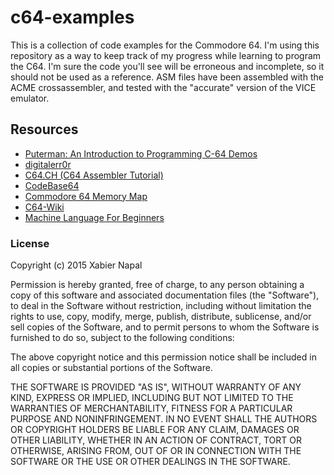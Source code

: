 # c64-examples

This is a collection of code examples for the Commodore 64. I'm using this repository as a way to keep track of my progress while learning to program the C64. I'm sure the code you'll see will be erroneous and incomplete, so it should not be used as a reference. ASM files have been assembled with the ACME crossassembler, and tested with the "accurate" version of the VICE emulator.

## Resources

* [Puterman: An Introduction to Programming C-64 Demos](http://www.antimon.org/code/Linus/demo_prog.html)
* [digitalerr0r](https://digitalerr0r.wordpress.com/category/commodore-64/)
* [C64.CH (C64 Assembler Tutorial)](http://www.c64.ch/programming/index.php)
* [CodeBase64](http://www.codebase64.com)
* [Commodore 64 Memory Map](http://sta.c64.org/cbm64mem.html)
* [C64-Wiki](http://www.c64-wiki.com/index.php)
* [Machine Language For Beginners](http://www.6502dude.com/6502/mlb/mlb.htm)

### License

Copyright (c) 2015 Xabier Napal

Permission is hereby granted, free of charge, to any person obtaining a copy of this software and associated documentation files (the "Software"), to deal in the Software without restriction, including without limitation the rights to use, copy, modify, merge, publish, distribute, sublicense, and/or sell copies of the Software, and to permit persons to whom the Software is furnished to do so, subject to the following conditions:

The above copyright notice and this permission notice shall be included in all copies or substantial portions of the Software.

THE SOFTWARE IS PROVIDED "AS IS", WITHOUT WARRANTY OF ANY KIND, EXPRESS OR IMPLIED, INCLUDING BUT NOT LIMITED TO THE WARRANTIES OF MERCHANTABILITY, FITNESS FOR A PARTICULAR PURPOSE AND NONINFRINGEMENT. IN NO EVENT SHALL THE AUTHORS OR COPYRIGHT HOLDERS BE LIABLE FOR ANY CLAIM, DAMAGES OR OTHER LIABILITY, WHETHER IN AN ACTION OF CONTRACT, TORT OR OTHERWISE, ARISING FROM, OUT OF OR IN CONNECTION WITH THE SOFTWARE OR THE USE OR OTHER DEALINGS IN THE SOFTWARE.